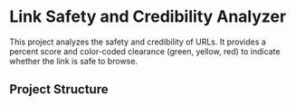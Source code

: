 # Link Safety and Credibility Analyzer

This project analyzes the safety and credibility of URLs. It provides a percent score and color-coded clearance (green, yellow, red) to indicate whether the link is safe to browse.

## Project Structure


